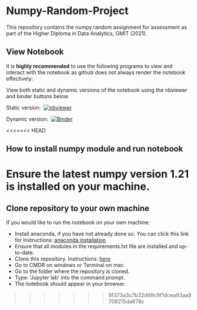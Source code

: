 # Numpy-Random-Project
This repository contains the numpy.random assignment for assessment as part of the Higher Diploma in Data Analytics, GMIT (2021).

## View Notebook

It is <b>highly recommended</b> to use the following programs to view and interact with the notebook as github does not always render the notebook effectively:

View both static and dynamic versions of the notebook using the nbviewer and binder buttons below. 

Static version: &nbsp;[![nbviewer](https://raw.githubusercontent.com/jupyter/design/master/logos/Badges/nbviewer_badge.svg)](https://nbviewer.org/github/Izardo/Numpy-Random-Assignment/blob/main/numpy-random.ipynb)

Dynamic version: &nbsp;[![Binder](https://mybinder.org/badge_logo.svg)](https://mybinder.org/v2/gh/Izardo/Numpy-Random-Assignment/HEAD)

<<<<<<< HEAD
## How to install numpy module and run notebook


Ensure the latest numpy version 1.21 is installed on your machine. 
=======
## Clone repository to your own machine

If you would like to run the notebook on your own machine:

- Install anaconda, if you have not already done so. You can click this link for instructions: [anaconda installation](https://docs.anaconda.com/anaconda/install/index.html)
- Ensure that all modules in the requirements.txt file are installed and up-to-date.
- Clone this repository. Instructions: [here](https://docs.github.com/en/repositories/creating-and-managing-repositories/cloning-a-repository)
- Go to CMDR on windows or Terminal on mac.
- Go to the folder where the repository is cloned.
- Type: 'Jupyter lab' into the command prompt. 
- The notebook should appear in your browser. 
>>>>>>> 9f373a3c7b32d69c9f1dcea93aa9708215da678c
